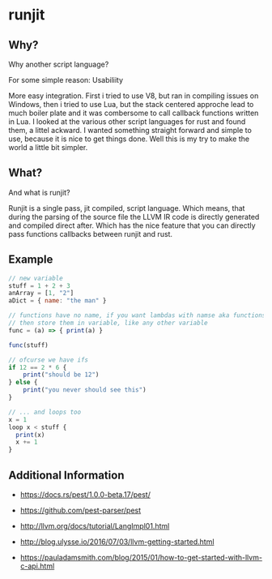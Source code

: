 # runjit

## Why?

Why another script language?

For some simple reason: Usabiliity

More easy integration. First i tried to use V8, but ran in compiling issues on Windows, then i tried to
use Lua, but the stack centered approche lead to much boiler plate and it was combersome to call callback functions written in Lua.
I looked at the various other script languages for rust and found them, a littel ackward.
I wanted something straight forward and simple to use, because it is nice to get things done.
Well this is my try to make the world a little bit simpler.

## What?

And what is runjit?

Runjit is a single pass, jit compiled, script language.
Which means, that during the parsing of the source file the LLVM IR code is
directly generated and compiled direct after. Which has the nice feature that
you can directly pass functions callbacks between runjit and rust.

## Example

```js
// new variable
stuff = 1 + 2 + 3
anArray = [1, "2"]
aDict = { name: "the man" }

// functions have no name, if you want lambdas with namse aka functions,
// then store them in variable, like any other variable
func = (a) => { print(a) }

func(stuff)

// ofcurse we have ifs
if 12 == 2 * 6 {
    print("should be 12")
} else {
    print("you never should see this")
}

// ... and loops too
x = 1
loop x < stuff {
  print(x)
  x += 1
}

```

## Additional Information

+ https://docs.rs/pest/1.0.0-beta.17/pest/
+ https://github.com/pest-parser/pest

+ http://llvm.org/docs/tutorial/LangImpl01.html
+ http://blog.ulysse.io/2016/07/03/llvm-getting-started.html
+ https://pauladamsmith.com/blog/2015/01/how-to-get-started-with-llvm-c-api.html

